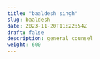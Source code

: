```yaml
---
title: "baaldesh singh"
slug: baaldesh
date: 2023-11-20T11:22:54Z
draft: false
description: general counsel
weight: 600
---
```

